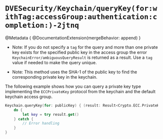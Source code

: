 # ``DVESecurity/Keychain/queryKey(for:withTag:accessGroup:authentication:completion:)-2jtnq``

@Metadata {
    @DocumentationExtension(mergeBehavior: append)
}

- Note: If you do not specify a `tag` for the query and more than one private key exists for the specified public key in the access group the error ``KeychainError/ambiguousQueryResult`` is returned as a result. Use a `tag` value if needed to make the query unique.

- Note: This method uses the SHA-1 of the public key to find the corresponding private key in the keychain.

The following example shows how you can query a private key type implementing the ``ECCPrivateKey`` protocol from the keychain and the default keychain access group.
```swift
Keychain.queryKey(for: publicKey) { (result: Result<Crypto.ECC.PrivateKey?, Error>) in
    do {
        let key = try result.get()
    } catch {
        // Error handling
    }
}
```
